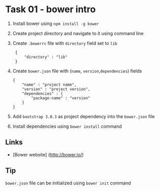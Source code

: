 Task 01 - bower intro
====================

1. Install bower using `npm install -g bower`
2. Create project directory and navigate to it using command line
3. Create `.bowerrc` file with `directory` field set to `lib`

   ```
    {
        "directory" : "lib"
    }
    ```
4. Create `bower.json` file with (`name`, `version`,`dependencies`) fields
    
    ```
    {
        "name" : "project name",
        "version" : "project version",
        "dependencies" : {
            "package-name" : "version"
        }
    }
    ```
5. Add `bootstrap 3.0.3` as project dependency into the `bower.json` file
6. Install dependencies using `bower install` command

## Links
- [Bower website] (http://bower.io/)

## Tip
`bower.json` file can be initialized using `bower init` command
